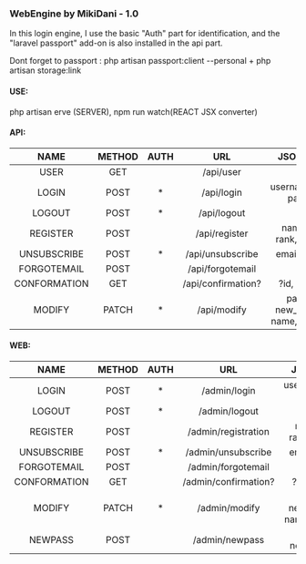 ### WebEngine by MikiDani - 1.0

In this login engine, I use the basic "Auth" part for identification, and the "laravel passport" add-on is also installed in the api part.

Dont forget to passport : php artisan passport:client --personal
+
php artisan storage:link

#### USE:

php artisan erve (SERVER), npm run watch(REACT JSX converter)

#### API:
| NAME         | METHOD | AUTH |      URL              | JSON INPUTS                                |
| :-----------:|:------:|:----:|:---------------------:|:------------------------------------------:|
| USER         | GET    |      | /api/user             | -                                          |
| LOGIN        | POST   |  *   | /api/login            | usernameoremail, password                  |
| LOGOUT       | POST   |  *   | /api/logout           | -                                          |
| REGISTER     | POST   |      | /api/register         | name, email, rank, password                |
| UNSUBSCRIBE  | POST   |  *   | /api/unsubscribe      | email, identifier                          |
| FORGOTEMAIL  | POST   |      | /api/forgotemail      | email                                      |
| CONFORMATION | GET    |      | /api/confirmation?    | ?id, ?identifier                           |
| MODIFY       | PATCH  |  *   | /api/modify           | password, new_password, name, email, rank  |

#### WEB:
| NAME         | METHOD | AUTH |      URL              | JSON INPUTS                                |
| :-----------:|:------:|:----:|:---------------------:|:------------------------------------------:|
| LOGIN        | POST   |  *   | /admin/login          | usernameoremail, password                  |
| LOGOUT       | POST   |  *   | /admin/logout         | -                                          |
| REGISTER     | POST   |      | /admin/registration   | name, email, rank, password                |
| UNSUBSCRIBE  | POST   |  *   | /admin/unsubscribe    | email, identifier                          |
| FORGOTEMAIL  | POST   |      | /admin/forgotemail    | email                                      |
| CONFORMATION | GET    |      | /admin/confirmation?  | ?id, ?identifier                           |
| MODIFY       | PATCH  |  *   | /admin/modify         | password, new_password, name, email, rank  |
| NEWPASS      | POST   |      | /admin/newpass        | password, new_password                     |
